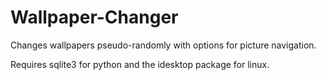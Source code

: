 Wallpaper-Changer
=================

Changes wallpapers pseudo-randomly with options for picture navigation.

Requires sqlite3 for python and the idesktop package for linux.
